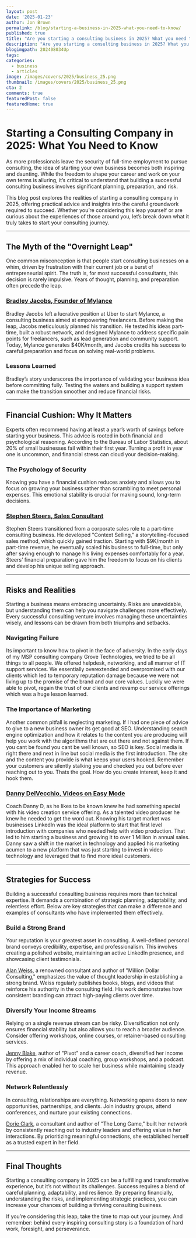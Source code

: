 ```yaml
---
layout: post
date: '2025-01-23'
author: Jon Brown
permalink: /blog/starting-a-business-in-2025-what-you-need-to-know/
published: true
title: "Are you starting a consulting business in 2025? What you need to know."
description: "Are you starting a consulting business in 2025? What you need to know."
blogimgpath: 202408034Up
tags:
categories:
  - business
  - articles
image: /images/covers/2025/business_25.png
thumbnail: /images/covers/2025/business_25.png
cta: 2
comments: true
featuredPost: false
featuredHome: true
---
```

# Starting a Consulting Company in 2025: What You Need to Know

As more professionals leave the security of full-time employment to pursue consulting, the idea of starting your own business becomes both inspiring and daunting. While the freedom to shape your career and work on your own terms is alluring, it’s critical to understand that building a successful consulting business involves significant planning, preparation, and risk.

This blog post explores the realities of starting a consulting company in 2025, offering practical advice and insights into the careful groundwork required to succeed. Whether you’re considering this leap yourself or are curious about the experiences of those around you, let’s break down what it truly takes to start your consulting journey.

---

## The Myth of the "Overnight Leap"

One common misconception is that people start consulting businesses on a whim, driven by frustration with their current job or a burst of entrepreneurial spirit. The truth is, for most successful consultants, this decision is rarely impulsive. Years of thought, planning, and preparation often precede the leap.

### [Bradley Jacobs, Founder of Mylance](https://mylance.co/)

Bradley Jacobs left a lucrative position at Uber to start Mylance, a consulting business aimed at empowering freelancers. Before making the leap, Jacobs meticulously planned his transition. He tested his ideas part-time, built a robust network, and designed Mylance to address specific pain points for freelancers, such as lead generation and community support. Today, Mylance generates $40K/month, and Jacobs credits his success to careful preparation and focus on solving real-world problems.

### Lessons Learned

Bradley’s story underscores the importance of validating your business idea before committing fully. Testing the waters and building a support system can make the transition smoother and reduce financial risks.

---

## Financial Cushion: Why It Matters

Experts often recommend having at least a year’s worth of savings before starting your business. This advice is rooted in both financial and psychological reasoning. According to the Bureau of Labor Statistics, about 20% of small businesses fail within their first year. Turning a profit in year one is uncommon, and financial stress can cloud your decision-making.

### The Psychology of Security

Knowing you have a financial cushion reduces anxiety and allows you to focus on growing your business rather than scrambling to meet personal expenses. This emotional stability is crucial for making sound, long-term decisions.

### [Stephen Steers, Sales Consultant](https://stephensteers.com/)

Stephen Steers transitioned from a corporate sales role to a part-time consulting business. He developed "Context Selling," a storytelling-focused sales method, which quickly gained traction. Starting with $9K/month in part-time revenue, he eventually scaled his business to full-time, but only after saving enough to manage his living expenses comfortably for a year. Steers’ financial preparation gave him the freedom to focus on his clients and develop his unique selling approach.

---

## Risks and Realities

Starting a business means embracing uncertainty. Risks are unavoidable, but understanding them can help you navigate challenges more effectively. Every successful consulting venture involves managing these uncertainties wisely, and lessons can be drawn from both triumphs and setbacks.

### Navigating Failure

Its important to know how to pivot in the face of adversity. In the early days of my MSP consulting company Grove Technologies, we tried to be all things to all people. We offered helpdesk, networking, and all manner of IT support services. We essentially overextended and overpromised with our clients which led to temporary reputation damage because we were not living up to the promise of the brand and our core values. Luckily we were able to pivot, regain the trust of our clients and revamp our service offerings which was a huge lesson learned.

### The Importance of Marketing

Another common pitfall is neglecting marketing. If I had one piece of advice to give to a new business owner its get good at SEO. Understanding search engine optimization and how it relates to the content you are producing will help you work with the algorithms that are out there and not against them. If you cant be found you cant be well known, so SEO is key. Social media is right there and next in line but social media is the first introduction. The site and the content you provide is what keeps your users hooked. Remember your customers are silently stalking you and checked you out before ever reaching out to you. Thats the goal. How do you create interest, keep it and hook them.

### [Danny DelVecchio, Videos on Easy Mode](https://www.linkedin.com/in/dannydelvecchio/)

Coach Danny D, as he likes to be known knew he had something special with his video creation service offering. As a talented video producer he knew he needed to get the word out. Knowing his target market was businesses LinkedIn was the ideal platform to start that first level introduction with companies who needed help with video production. That led to him starting a business and growing it to over 1 Million in annual sales. Danny saw a shift in the market in technology and applied his marketing acumen to a new platform that was just starting to invest in video technology and leveraged that to find more ideal customers. 

---

## Strategies for Success

Building a successful consulting business requires more than technical expertise. It demands a combination of strategic planning, adaptability, and relentless effort. Below are key strategies that can make a difference and examples of consultants who have implemented them effectively.

### Build a Strong Brand

Your reputation is your greatest asset in consulting. A well-defined personal brand conveys credibility, expertise, and professionalism. This involves creating a polished website, maintaining an active LinkedIn presence, and showcasing client testimonials.

[Alan Weiss](https://alanweiss.com/), a renowned consultant and author of "Million Dollar Consulting," emphasizes the value of thought leadership in establishing a strong brand. Weiss regularly publishes books, blogs, and videos that reinforce his authority in the consulting field. His work demonstrates how consistent branding can attract high-paying clients over time.

### Diversify Your Income Streams

Relying on a single revenue stream can be risky. Diversification not only ensures financial stability but also allows you to reach a broader audience. Consider offering workshops, online courses, or retainer-based consulting services.

[Jenny Blake](https://pivotmethod.com/), author of "Pivot" and a career coach, diversified her income by offering a mix of individual coaching, group workshops, and a podcast. This approach enabled her to scale her business while maintaining steady revenue.

### Network Relentlessly

In consulting, relationships are everything. Networking opens doors to new opportunities, partnerships, and clients. Join industry groups, attend conferences, and nurture your existing connections.

[Dorie Clark](https://dorieclark.com/), a consultant and author of "The Long Game," built her network by consistently reaching out to industry leaders and offering value in her interactions. By prioritizing meaningful connections, she established herself as a trusted expert in her field.

---

## Final Thoughts

Starting a consulting company in 2025 can be a fulfilling and transformative experience, but it’s not without its challenges. Success requires a blend of careful planning, adaptability, and resilience. By preparing financially, understanding the risks, and implementing strategic practices, you can increase your chances of building a thriving consulting business.

If you’re considering this leap, take the time to map out your journey. And remember: behind every inspiring consulting story is a foundation of hard work, foresight, and perseverance.
